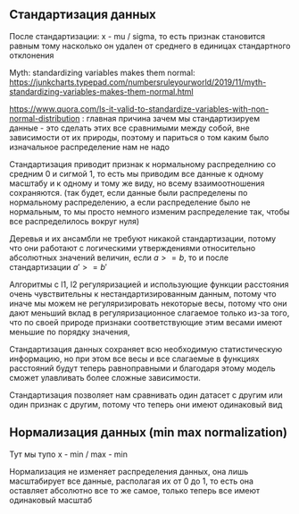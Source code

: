 ## Стандартизация данных

После стандартизации: x - mu / sigma, то есть признак становится равным тому насколько он удален от среднего в единицах стандартного отклонения

Myth: standardizing variables makes them normal: https://junkcharts.typepad.com/numbersruleyourworld/2019/11/myth-standardizing-variables-makes-them-normal.html

https://www.quora.com/Is-it-valid-to-standardize-variables-with-non-normal-distribution :
главная причина зачем мы стандартизируем данные - это сделать этих все сравнимыми между собой, вне зависимости от их природы, поэтому и париться о том каким было изначальное распределение нам не надо

Стандартизация приводит признак к нормальному распределнию со средним 0 и сигмой 1, то есть мы приводим все данные к одному масштабу и к одному и тому же виду, но всему взаимоотношения сохраняются. (так будет, если данные были распределены по нормальному распределению, а если распределение было не нормальным, то мы просто немного изменим распределение так, чтобы все распределилось вокруг нуля) 

Деревья и их ансамбли не требуют никакой стандартизации, потому что они работают с логическими утверждениями относительно абсолютных значений величин, если $a >= b$, то и после стандартизации $a' >= b'$

Алгоритмы с l1, l2 регуляризацией и использующие функции расстояния очень чувствительны к нестандартизированным данным, потому что иначе мы можем не регуляризировать некоторые весы, потому что они дают меньший вклад в регуляризационное слагаемое только из-за того, что по своей природе признаки соответствующие этим весами имеют меньшие по порядку значения,

Стандартизация данных сохраняет всю необходимую статистическую информацию, но при этом все весы и все слагаемые в функциях расстояний будут теперь равноправными и благодаря этому модель сможет улавливать более сложные зависимости.

Стандартизация позволяет нам сравнивать один датасет с другим или один признак с другим, потому что теперь они имеют одинаковый вид

## Нормализация данных (min max normalization)

Тут мы тупо x - min / max - min

Нормализация не изменяет распределения данных, она лишь масштабирует все данные, располагая их от 0 до 1, то есть она оставляет абсолютно все то же самое, только теперь все имеют одинаковый масштаб